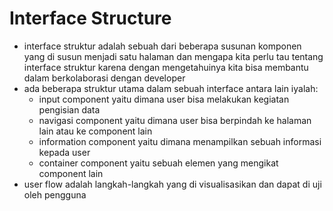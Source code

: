# Interface Structure

- interface struktur adalah sebuah dari beberapa susunan komponen yang di susun menjadi satu halaman dan mengapa kita perlu tau tentang interface struktur karena dengan mengetahuinya kita bisa membantu dalam berkolaborasi dengan developer
- ada beberapa struktur utama dalam sebuah interface antara lain iyalah:
  - input component yaitu dimana user bisa melakukan kegiatan pengisian data
  - navigasi component yaitu dimana user bisa berpindah ke halaman lain atau ke component lain
  - information component yaitu dimana menampilkan sebuah informasi kepada user
  - container component yaitu sebuah elemen yang mengikat component lain
- user flow adalah langkah-langkah yang di visualisasikan dan dapat di uji oleh pengguna
